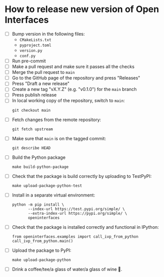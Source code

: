 # How to release new version of Open Interfaces

- [ ] Bump version in the following files:
  * `CMakeLists.txt`
  * `pyproject.toml`
  * `version.py`
  * `conf.py`
- [ ] Run pre-commit
- [ ] Make a pull request and make sure it passes all the checks
- [ ] Merge the pull request to `main`
- [ ] Go to the GitHub page of the repository and press "Releases"
- [ ] Press "Draft a new release"
- [ ] Create a new tag "vX.Y.Z" (e.g. "v0.1.0") for the `main` branch
- [ ] Press publish release
- [ ] In local working copy of the repository, switch to `main`:
  ```shell
  git checkout main
  ```
- [ ] Fetch changes from the remote repository:
  ```shell
  git fetch upstream
  ```
- [ ] Make sure that `main` is on the tagged commit:
  ```shell
  git describe HEAD
  ```
- [ ] Build the Python package
  ``` shell
  make build-python-package
  ```
- [ ] Check that the package is build correctly by uploading to TestPyPI:
  ```shell
  make upload-package-python-test
  ```
- [ ] Install in a separate virtual environment:
  ```shell
  python -m pip install \
         --index-url https://test.pypi.org/simple/ \
         --extra-index-url https://pypi.org/simple/ \
         openinterfaces
  ```
- [ ] Check that the package is installed correctly and functional in IPython:
  ```ipython
  from openinterfaces.examples import call_ivp_from_python
  call_ivp_from_python.main()
  ```
- [ ] Upload the package to PyPI:
  ```shell
  make upload-package-python
  ```
- [ ] Drink a coffee/tee/a glass of water/a glass of wine 🍻.
